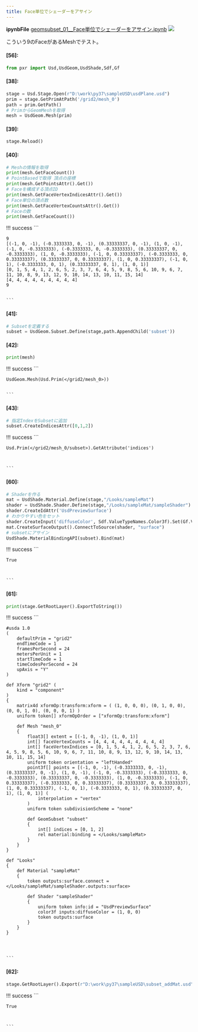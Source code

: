 ```yaml
---
title: Face単位でシェーダーをアサイン
---
```

**ipynbFile** [geomsubset_01__Face単位でシェーダーをアサイン.ipynb](https://github.com/fereria/reincarnation_tech/blob/master/notebooks/USD/Material/geomsubset_01__Face単位でシェーダーをアサイン.ipynb)
![](https://gyazo.com/f56b3e96e1104eac0636a9ffc142e634.png)

こういう9のFaceがあるMeshでテスト。


#### [56]:


```python
from pxr import Usd,UsdGeom,UsdShade,Sdf,Gf
```


#### [38]:


```python
stage = Usd.Stage.Open(r"D:\work\py37\sampleUSD\usdPlane.usd")
prim = stage.GetPrimAtPath('/grid2/mesh_0')
path = prim.GetPath()
# PrimからGeomMeshを取得
mesh = UsdGeom.Mesh(prim)
```


#### [39]:


```python
stage.Reload()
```


#### [40]:


```python
# Meshの情報を取得
print(mesh.GetFaceCount())
# PointBasedで取得 頂点の座標
print(mesh.GetPointsAttr().Get())
# Faceを構成する頂点ID
print(mesh.GetFaceVertexIndicesAttr().Get())
# Face単位の頂点数
print(mesh.GetFaceVertexCountsAttr().Get())
# Faceの数
print(mesh.GetFaceCount())
```

!!! success
    ```

    9
    [(-1, 0, -1), (-0.3333333, 0, -1), (0.33333337, 0, -1), (1, 0, -1), (-1, 0, -0.3333333), (-0.3333333, 0, -0.3333333), (0.33333337, 0, -0.3333333), (1, 0, -0.3333333), (-1, 0, 0.33333337), (-0.3333333, 0, 0.33333337), (0.33333337, 0, 0.33333337), (1, 0, 0.33333337), (-1, 0, 1), (-0.3333333, 0, 1), (0.33333337, 0, 1), (1, 0, 1)]
    [0, 1, 5, 4, 1, 2, 6, 5, 2, 3, 7, 6, 4, 5, 9, 8, 5, 6, 10, 9, 6, 7, 11, 10, 8, 9, 13, 12, 9, 10, 14, 13, 10, 11, 15, 14]
    [4, 4, 4, 4, 4, 4, 4, 4, 4]
    9
    

    ```


#### [41]:


```python
# Subsetを定義する
subset = UsdGeom.Subset.Define(stage,path.AppendChild('subset'))
```


#### [42]:


```python
print(mesh)
```

!!! success
    ```

    UsdGeom.Mesh(Usd.Prim(</grid2/mesh_0>))
    

    ```


#### [43]:


```python
# 指定IndexをSubsetに追加
subset.CreateIndicesAttr([0,1,2])
```

!!! success
    ```




    Usd.Prim(</grid2/mesh_0/subset>).GetAttribute('indices')



    ```


#### [60]:


```python
# Shaderを作る
mat = UsdShade.Material.Define(stage,"/Looks/sampleMat")
shader = UsdShade.Shader.Define(stage,"/Looks/sampleMat/sampleShader")
shader.CreateIdAttr('UsdPreviewSurface')
# わかりやすい色をセット
shader.CreateInput('diffuseColor', Sdf.ValueTypeNames.Color3f).Set(Gf.Vec3f(1,0,0))
mat.CreateSurfaceOutput().ConnectToSource(shader, "surface")
# subsetにアサイン
UsdShade.MaterialBindingAPI(subset).Bind(mat)
```

!!! success
    ```




    True



    ```


#### [61]:


```python
print(stage.GetRootLayer().ExportToString())
```

!!! success
    ```

    #usda 1.0
    (
        defaultPrim = "grid2"
        endTimeCode = 1
        framesPerSecond = 24
        metersPerUnit = 1
        startTimeCode = 1
        timeCodesPerSecond = 24
        upAxis = "Y"
    )
    
    def Xform "grid2" (
        kind = "component"
    )
    {
        matrix4d xformOp:transform:xform = ( (1, 0, 0, 0), (0, 1, 0, 0), (0, 0, 1, 0), (0, 0, 0, 1) )
        uniform token[] xformOpOrder = ["xformOp:transform:xform"]
    
        def Mesh "mesh_0"
        {
            float3[] extent = [(-1, 0, -1), (1, 0, 1)]
            int[] faceVertexCounts = [4, 4, 4, 4, 4, 4, 4, 4, 4]
            int[] faceVertexIndices = [0, 1, 5, 4, 1, 2, 6, 5, 2, 3, 7, 6, 4, 5, 9, 8, 5, 6, 10, 9, 6, 7, 11, 10, 8, 9, 13, 12, 9, 10, 14, 13, 10, 11, 15, 14]
            uniform token orientation = "leftHanded"
            point3f[] points = [(-1, 0, -1), (-0.3333333, 0, -1), (0.33333337, 0, -1), (1, 0, -1), (-1, 0, -0.3333333), (-0.3333333, 0, -0.3333333), (0.33333337, 0, -0.3333333), (1, 0, -0.3333333), (-1, 0, 0.33333337), (-0.3333333, 0, 0.33333337), (0.33333337, 0, 0.33333337), (1, 0, 0.33333337), (-1, 0, 1), (-0.3333333, 0, 1), (0.33333337, 0, 1), (1, 0, 1)] (
                interpolation = "vertex"
            )
            uniform token subdivisionScheme = "none"
    
            def GeomSubset "subset"
            {
                int[] indices = [0, 1, 2]
                rel material:binding = </Looks/sampleMat>
            }
        }
    }
    
    def "Looks"
    {
        def Material "sampleMat"
        {
            token outputs:surface.connect = </Looks/sampleMat/sampleShader.outputs:surface>
    
            def Shader "sampleShader"
            {
                uniform token info:id = "UsdPreviewSurface"
                color3f inputs:diffuseColor = (1, 0, 0)
                token outputs:surface
            }
        }
    }
    
    
    

    ```


#### [62]:


```python
stage.GetRootLayer().Export(r"D:\work\py37\sampleUSD\subset_addMat.usd")
```

!!! success
    ```




    True



    ```